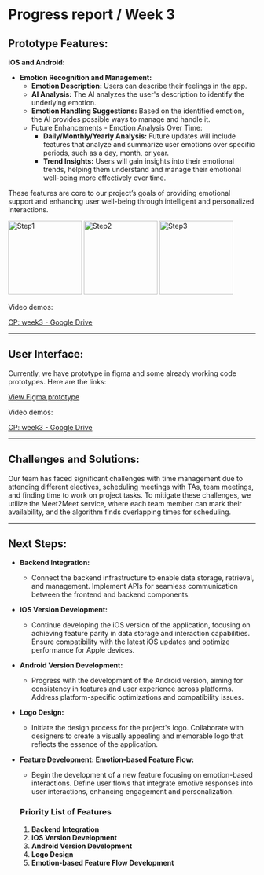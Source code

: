 # Progress report / Week 3

## Prototype Features:

**iOS and Android:**

- **Emotion Recognition and Management:**
    - **Emotion Description:** Users can describe their feelings in the app.
    - **AI Analysis:** The AI analyzes the user's description to identify the underlying emotion.
    - **Emotion Handling Suggestions:** Based on the identified emotion, the AI provides possible ways to manage and handle it.
    - Future Enhancements - Emotion Analysis Over Time:
        - **Daily/Monthly/Yearly Analysis:** Future updates will include features that analyze and summarize user emotions over specific periods, such as a day, month, or year.
        - **Trend Insights:** Users will gain insights into their emotional trends, helping them understand and manage their emotional well-being more effectively over time.

These features are core to our project’s goals of providing emotional support and enhancing user well-being through intelligent and personalized interactions.

<img src="/2024/dear-diary/step1.png" alt="Step1" width="150">
<img src="/2024/dear-diary/step2.png" alt="Step2" width="150">
<img src="/2024/dear-diary/step3.png" alt="Step3" width="150">

Video demos: 

[CP: week3 - Google Drive](https://drive.google.com/drive/folders/1GSKLLw_zvPMMq2tMlVxjLLDl0YekYt0Z?usp=sharing)

---

## User Interface:

Currently, we have prototype in figma and some already working code prototypes. Here are the links:

[View Figma prototype](https://www.figma.com/proto/f0ED5N3A4DEwiGBbNzHEoU/%D0%9A%D0%B0%D0%BF%D1%81%D1%82%D0%BE%D0%BD-%D0%BF%D1%80%D0%BE%D0%B5%D0%BA%D1%82?page-id=0%3A1&node-id=1-2&viewport=343%2C435%2C0.14&t=ilSkaf65IGcqnFwH-1&scaling=scale-down&content-scaling=fixed&starting-point-node-id=1%3A2)

Video demos: 

[CP: week3 - Google Drive](https://drive.google.com/drive/folders/1GSKLLw_zvPMMq2tMlVxjLLDl0YekYt0Z?usp=sharing)

---

## Challenges and Solutions:

Our team has faced significant challenges with time management due to attending different electives, scheduling meetings with TAs, team meetings, and finding time to work on project tasks. To mitigate these challenges, we utilize the Meet2Meet service, where each team member can mark their availability, and the algorithm finds overlapping times for scheduling.

---

## Next Steps:

- **Backend Integration:**
    - Connect the backend infrastructure to enable data storage, retrieval, and management. Implement APIs for seamless communication between the frontend and backend components.
- **iOS Version Development:**
    - Continue developing the iOS version of the application, focusing on achieving feature parity in data storage and interaction capabilities. Ensure compatibility with the latest iOS updates and optimize performance for Apple devices.
- **Android Version Development:**
    - Progress with the development of the Android version, aiming for consistency in features and user experience across platforms. Address platform-specific optimizations and compatibility issues.
- **Logo Design:**
    - Initiate the design process for the project's logo. Collaborate with designers to create a visually appealing and memorable logo that reflects the essence of the application.
- **Feature Development: Emotion-based Feature Flow:**
    - Begin the development of a new feature focusing on emotion-based interactions. Define user flows that integrate emotive responses into user interactions, enhancing engagement and personalization.
    
    ### Priority List of Features
    
    1. **Backend Integration**
    2. **iOS Version Development**
    3. **Android Version Development**
    4. **Logo Design**
    5. **Emotion-based Feature Flow Development**